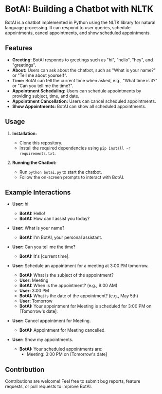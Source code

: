 # BotAI: Building a Chatbot with NLTK

BotAI is a chatbot implemented in Python using the NLTK library for natural language processing. It can respond to user queries, schedule appointments, cancel appointments, and show scheduled appointments.

## Features

- **Greeting:** BotAI responds to greetings such as "hi", "hello", "hey", and "greetings".
- **About:** Users can ask about the chatbot, such as "What is your name?" or "Tell me about yourself".
- **Time:** BotAI can tell the current time when asked, e.g., "What time is it?" or "Can you tell me the time?".
- **Appointment Scheduling:** Users can schedule appointments by providing subject, time, and date.
- **Appointment Cancellation:** Users can cancel scheduled appointments.
- **Show Appointments:** BotAI can show all scheduled appointments.

## Usage

1. **Installation:**
   - Clone this repository.
   - Install the required dependencies using `pip install -r requirements.txt`.

2. **Running the Chatbot:**
   - Run `python botai.py` to start the chatbot.
   - Follow the on-screen prompts to interact with BotAI.

## Example Interactions

- **User:** hi
  - **BotAI:** Hello!
  - **BotAI:** How can I assist you today?

- **User:** What is your name?
  - **BotAI:** I'm BotAI, your personal assistant.

- **User:** Can you tell me the time?
  - **BotAI:** It's [current time].

- **User:** Schedule an appointment for a meeting at 3:00 PM tomorrow.
  - **BotAI:** What is the subject of the appointment?
  - **User:** Meeting
  - **BotAI:** When is the appointment? (e.g., 9:00 AM)
  - **User:** 3:00 PM
  - **BotAI:** What is the date of the appointment? (e.g., May 5th)
  - **User:** Tomorrow
  - **BotAI:** Your appointment for Meeting is scheduled for 3:00 PM on [Tomorrow's date].

- **User:** Cancel appointment for Meeting.
  - **BotAI:** Appointment for Meeting cancelled.

- **User:** Show my appointments.
  - **BotAI:** Your scheduled appointments are:
    - Meeting: 3:00 PM on [Tomorrow's date]

## Contribution

Contributions are welcome! Feel free to submit bug reports, feature requests, or pull requests to improve BotAI.
